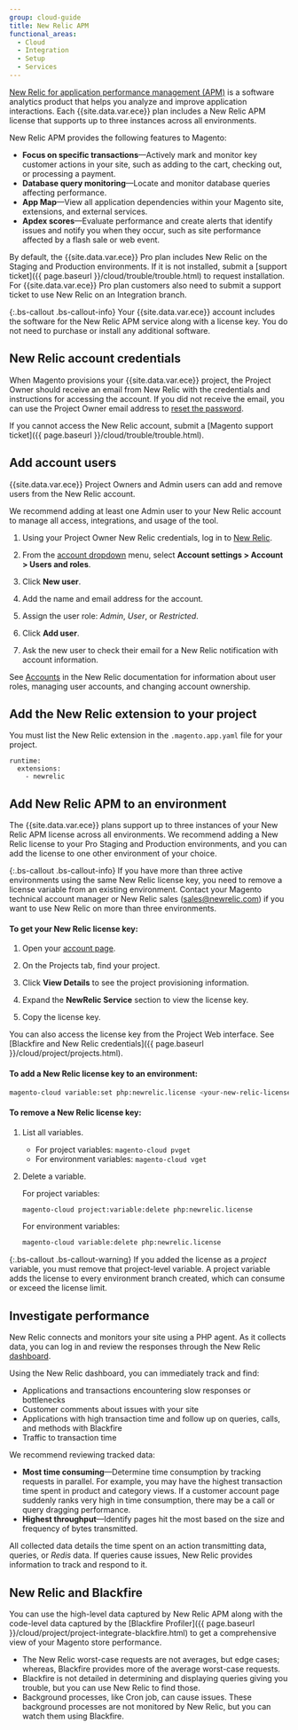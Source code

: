 ```yaml
---
group: cloud-guide
title: New Relic APM
functional_areas:
  - Cloud
  - Integration
  - Setup
  - Services
---
```


[New Relic for application performance management (APM)](https://docs.newrelic.com/docs/apm/new-relic-apm/getting-started/introduction-new-relic-apm) is a software analytics product that helps you analyze and improve application interactions. Each {{site.data.var.ece}} plan includes a New Relic APM license that supports up to three instances across all environments. 

New Relic APM provides the following features to Magento:

-  **Focus on specific transactions**—Actively mark and monitor key customer actions in your site, such as adding to the cart, checking out, or processing a payment.
-  **Database query monitoring**—Locate and monitor database queries affecting performance.
-  **App Map**—View all application dependencies within your Magento site, extensions, and external services.
-  **Apdex scores**—Evaluate performance and create alerts that identify issues and notify you when they occur, such as site performance affected by a flash sale or web event.

By default, the {{site.data.var.ece}} Pro plan includes New Relic on the Staging and Production environments. If it is not installed, submit a [support ticket]({{ page.baseurl }}/cloud/trouble/trouble.html) to request installation. For {{site.data.var.ece}} Pro plan customers also need to submit a support ticket to use New Relic on an Integration branch. 


{:.bs-callout .bs-callout-info}
Your {{site.data.var.ece}} account includes the software for the New Relic APM service along with a license key. You do not need to purchase or install any additional software.

## New Relic account credentials

When Magento provisions your {{site.data.var.ece}} project, the Project Owner should receive an email from New Relic with the credentials and instructions for accessing the account. If you did not receive the email, you can use the Project Owner email address to [reset the password](https://rpm.newrelic.com/forgot_password).

If you cannot access the New Relic account, submit a [Magento support ticket]({{ page.baseurl }}/cloud/trouble/trouble.html).


## Add account users

{{site.data.var.ece}} Project Owners and Admin users can add and remove users from the New Relic account.

We recommend adding at least one Admin user to your New Relic account to manage all access, integrations, and usage of the tool.

1.  Using your Project Owner New Relic credentials, log in to [New Relic](https://login.newrelic.com/login).

1.  From the [account dropdown](https://docs.newrelic.com/docs/using-new-relic/welcome-new-relic/getting-started/glossary#account-dropdown) menu, select **Account settings > Account > Users and roles**.

1.  Click **New user**.

1.  Add the name and email address for the account.

1.  Assign the user role: *Admin*, *User*, or *Restricted*.

1.  Click **Add user**.

1.  Ask the new user to check their email for a New Relic notification with account information.


See [Accounts](https://docs.newrelic.com/docs/accounts/accounts) in the New Relic documentation for information about user roles, managing user accounts, and changing account ownership.



## Add the New Relic extension to your project

You must list the New Relic extension in the `.magento.app.yaml` file for your project. 

```
runtime:
  extensions:
    - newrelic
```

## Add New Relic APM to an environment

The {{site.data.var.ece}} plans support up to three instances of your New Relic APM license across all environments. We recommend adding a New Relic license to your Pro Staging and Production environments, and you can add the license to one other environment of your choice. 

{:.bs-callout .bs-callout-info}
If you have more than three active environments using the same New Relic license key, you need to remove a license variable from an existing environment.
Contact your Magento technical account manager or New Relic sales (sales@newrelic.com) if you want to use New Relic on more than three environments.


#### To get your New Relic license key:

1.  Open your [account page](https://accounts.magento.cloud/user/).

1.  On the Projects tab, find your project.

1.  Click **View Details** to see the project provisioning information.

1.  Expand the **NewRelic Service** section to view the license key.

1.  Copy the license key.

You can also access the license key from the Project Web interface. See [Blackfire and New Relic credentials]({{ page.baseurl }}/cloud/project/projects.html).


#### To add a New Relic license key to an environment:


```bash
magento-cloud variable:set php:newrelic.license <your-new-relic-license-key>
```

#### To remove a New Relic license key:

1.  List all variables.

    -  For project variables: `magento-cloud pvget`  
    -  For environment variables: `magento-cloud vget`

1.  Delete a variable.

    For project variables:

    ```bash
    magento-cloud project:variable:delete php:newrelic.license
    ```

    For environment variables:

    ```bash
    magento-cloud variable:delete php:newrelic.license
    ```

{:.bs-callout .bs-callout-warning}
If you added the license as a _project_ variable, you must remove that project-level variable. A project variable adds the license to every environment branch created, which can consume or exceed the license limit.

## Investigate performance

New Relic connects and monitors your site using a PHP agent. As it collects data, you can log in and review the responses through the New Relic [dashboard](https://docs.newrelic.com/docs/apm/applications-menu/monitoring/apm-overview-page).

Using the New Relic dashboard, you can immediately track and find:

-  Applications and transactions encountering slow responses or bottlenecks
-  Customer comments about issues with your site
-  Applications with high transaction time and follow up on queries, calls, and methods with Blackfire
-  Traffic to transaction time

We recommend reviewing tracked data:

-  **Most time consuming**—Determine time consumption by tracking requests in parallel. For example, you may have the highest transaction time spent in product and category views. If a customer account page suddenly ranks very high in time consumption, there may be a call or query dragging performance.
-  **Highest throughput**—Identify pages hit the most based on the size and frequency of bytes transmitted.

All collected data details the time spent on an action transmitting data, queries, or _Redis_ data. If queries cause issues, New Relic provides information to track and respond to it.

## New Relic and Blackfire

You can use the high-level data captured by New Relic APM along with the code-level data captured by the [Blackfire Profiler]({{ page.baseurl }}/cloud/project/project-integrate-blackfire.html) to get a comprehensive view of your Magento store performance.

-  The New Relic worst-case requests are not averages, but edge cases; whereas, Blackfire provides more of the average worst-case requests.
-  Blackfire is not detailed in determining and displaying queries giving you trouble, but you can use New Relic to find those.
-  Background processes, like Cron job, can cause issues. These background processes are not monitored by New Relic, but you can watch them using Blackfire.
